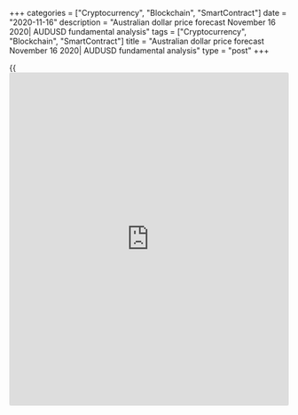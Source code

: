 +++
categories = ["Cryptocurrency", "Blockchain", "SmartContract"]
date = "2020-11-16"
description = "Australian dollar price forecast November 16 2020| AUDUSD fundamental analysis"
tags = ["Cryptocurrency", "Blockchain", "SmartContract"]
title = "Australian dollar price forecast November 16 2020| AUDUSD fundamental analysis"
type = "post"
+++

{{<iframe id="large-banner" src="https://www.bounty.group/#slide=18.0" width="100%" height="600" scrolling="no" style="border: 0px solid rgb(216, 221, 230); border-radius: 3px;">}}

2020-11-16

2020-11-16

China targets the Aussie. Forecast as of 16.11.2020Dmitri Demidenko

The media are crazy about the trade battle between Australia and China.
However, the trade war is not unleashed at the full scale. Will it
continue? Let us discuss the Australian dollar outlook and make up an
[AUDUSD][1] trading plan.

##  **Fundamental AUDUSD forecast for three and six months**

The [AUDUSD][1] bulls worry because of the RBA massive fiscal stimulus
and the trade battle's escalation between China and Australia. After the
pair had reached the targets at 0.729 and 0.733 indicated in the
[previous analytics][2]. I believe the fears are exaggerated. The fact
that Beijing will target Australia because of the accusations of the
COVID-19 laboratory origin is not the reason to sell the Australian
dollar. At least now.

According to Goldman Sachs, the optimistic outlook for the global
economic recovery should support cyclical assets, including the Aussie
and the Loonie. The company suggests selling the US dollar against a
basket of cyclical currencies, as the adaptive monetary [policy](https://www.fintechee.com/policy/) will
support the risky assets. The growth in the commodity prices allows the
Aussie and the Loonie to perform better than other G10 currencies.
Another growth driver will be the expansion of the US fiscal stimulus,
although it won’t be as great as it could be in the case of ‘blue wave.’

On the other hand, Chinese officials often refuse to answer high-[ranking](https://www.playgroundfx.com/blog/crypto-exchange-ranking/)
calls from Australia. The state-run Chinese [news](https://www.letsplayfx.com/blog/forex-news-website/)paper China Daily
announced that Australia would pay for the accusations of the COVID-19
laboratory origin and the collusion with the USA. China has imposed
import duties on Australian barley, limited purchases of beef, and
launched an anti-dumping investigation into wine imports. In fact,
Australia’s exports worth AU$252 billion are taxed while the total
volume of mutual Australia-China trade is AU$252 billion. China won’t
increase tariffs on the major components of imports from Australia,
including iron ore imports worth more than AU$100 billion. The growth of
iron ore prices will support the [AUDUSD][1] rally.

###  **Dynamics of AUDUSD iron ore prices**

 _Source_ _: Trading Economics_

Due to the favorable foreign environment, the Aussie has ignored the
expansion of the RBA monetary stimulus. Philip Lowe and the RBA
officials decided to cut the cash rate from 0.25% to 0.1% and boost the
QE by AU$100 billion at the November meeting. According to Westpac, as a
result of the program, the RBA’s assets will increase to AU$550 billion,
which is 27% of Australia’s GDP. The Fed’s balance sheet, for example,
is about 34% of US GDP. Therefore, the volumes of monetary expansion of
the two central banks are comparable. Besides, the FOMC officials
believe that the monetary [policy](https://www.fintechee.com/policy/) is correct while the RBA leaves the
door open for further monetary easing. Theoretically, this fact could
press the [AUDUSD][1] down.

###  **Dynamics of global central banks’ balance sheets**

 _Source_ _: Bloomberg_

### [AUDUSD][1] trading plan for 3 and 6 months

In my opinion, if the chain “vaccine - improvement of the
epidemiological situation - the victory over the pandemic - global GDP
recovery” works out, the RBA won’t have to boost the monetary stimulus.
The increase in the demand for commodity market assets and improvement
of the global risk appetite will support the [AUDUSD][1] rally towards
0.75 and 0.78 in three and six months unless there is no full-fledged
trade war between China and Australia. I recommend buying the AUDUSD.

* * *

P.S. Did you like my article? Share it in social networks: it will be
the best “thank you" :)

Ask me questions and comment below. I’ll be glad to answer your
questions and give necessary explanations.

 **Useful links:**

  * I recommend trying to trade with a reliable broker [here][3]. The system allows you to trade by yourself or copy successful traders from all across the globe.
  * Use my promo-code BLOG for getting deposit bonus 50% on LiteForex platform. Just enter this code in the appropriate field while [depositing][4] your trading account.
  * Telegram chat for traders: <t.me/liteforexengchat>. We are sharing the signals and trading experience
  * Telegram channel with high-quality analytics, Forex reviews, training articles, and other useful things for traders <t.me/liteforex>



## Price chart of AUDUSD in real time mode

The content of this article reflects the author’s opinion and does not
necessarily reflect the official position of LiteForex. The material
published on this page is provided for informational purposes only and
should not be considered as the provision of investment advice for the
purposes of Directive 2004/39/EC.

Rate this article:

{{value}}

( {{count}} {{title}} )

   1. my.liteforex.com/trading/chart?symbol=AUDUSD&returnUrl=true
   2. www.liteforex.com/blog/analysts-opinions/will-aussie-repeat-the-hat-trick-forecast-as-of-03112020/
   3. my.liteforex.com/?category=analysts-opinions&slug=china-targets-the-aussie-forecast-as-of-16112020&openPopup=%2Fregistration%2Fpopup&utm_source=blog&utm_medium=article&utm_campaign=bonus
   4. my.liteforex.com/deposit/?category=analysts-opinions&slug=china-targets-the-aussie-forecast-as-of-16112020&promo_code=BLOG&utm_source=blog&utm_medium=article&utm_campaign=bonus